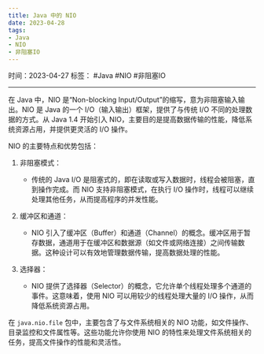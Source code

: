 ```yaml
---
title: Java 中的 NIO
date: 2023-04-28
tags: 
- Java 
- NIO 
- 非阻塞IO
---
```


时间：2023-04-27
标签： #Java #NIO #非阻塞IO

---

在 Java 中，NIO 是“Non-blocking Input/Output”的缩写，意为非阻塞输入输出。NIO 是 Java 的一个 I/O（输入输出）框架，提供了与传统 I/O 不同的处理数据的方式。从 Java 1.4 开始引入 NIO，主要目的是提高数据传输的性能，降低系统资源占用，并提供更灵活的 I/O 操作。

NIO 的主要特点和优势包括：

1. 非阻塞模式：
   - 传统的 Java I/O 是阻塞式的，即在读取或写入数据时，线程会被阻塞，直到操作完成。而 NIO 支持非阻塞模式，在执行 I/O 操作时，线程可以继续处理其他任务，从而提高程序的并发性能。

2. 缓冲区和通道：
   - NIO 引入了缓冲区（Buffer）和通道（Channel）的概念。缓冲区用于暂存数据，通道用于在缓冲区和数据源（如文件或网络连接）之间传输数据。这种设计可以有效地管理数据传输，提高数据处理的性能。

3. 选择器：
   - NIO 提供了选择器（Selector）的概念，它允许单个线程处理多个通道的事件。这意味着，使用 NIO 可以用较少的线程处理大量的 I/O 操作，从而降低系统资源占用。

在 `java.nio.file` 包中，主要包含了与文件系统相关的 NIO 功能，如文件操作、目录监控和文件属性等。这些功能允许你使用 NIO 的特性来处理文件系统相关的任务，提高文件操作的性能和灵活性。
